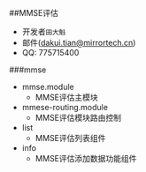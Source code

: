 ##MMSE评估

- 开发者`田大魁`
- 邮件(dakui.tian@mirrortech.cn)
- QQ: 775715400

###mmse

- mmse.module
  - MMSE评估主模块
- mmese-routing.module
  - MMSE评估模块路由控制
- list 
  - MMSE评估列表组件
- info
  - MMSE评估添加数据功能组件
